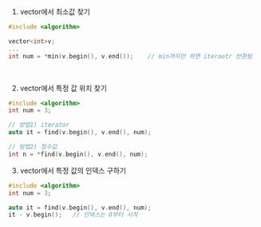 

1) vector에서 최소값 찾기
```C++
#include <algorithm>

vector<int>v;
...
int num = *min(v.begin(), v.end());    // min까지만 하면 iteraotr 반환됨
```
<br>

2) vector에서 특정 값 위치 찾기
```C++
#include <algorithm>
int num = 3;

// 방법1) iterator
auto it = find(v.begin(), v.end(), num);

// 방법2) 정수값
int n = *find(v.begin(), v.end(), num);
```

3) vector에서 특정 값의 인덱스 구하기
```C++
#include <algorithm>
int num = 3;

auto it = find(v.begin(), v.end(), num);
it - v.begin();   // 인덱스는 0부터 시작
```
